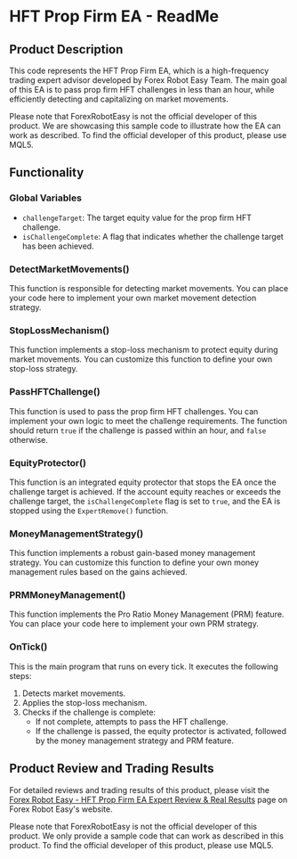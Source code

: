 # HFT Prop Firm EA - ReadMe

## Product Description

This code represents the HFT Prop Firm EA, which is a high-frequency trading expert advisor developed by Forex Robot Easy Team. The main goal of this EA is to pass prop firm HFT challenges in less than an hour, while efficiently detecting and capitalizing on market movements. 

Please note that ForexRobotEasy is not the official developer of this product. We are showcasing this sample code to illustrate how the EA can work as described. To find the official developer of this product, please use MQL5.

## Functionality

### Global Variables

- `challengeTarget`: The target equity value for the prop firm HFT challenge.
- `isChallengeComplete`: A flag that indicates whether the challenge target has been achieved.

### DetectMarketMovements()

This function is responsible for detecting market movements. You can place your code here to implement your own market movement detection strategy.

### StopLossMechanism()

This function implements a stop-loss mechanism to protect equity during market movements. You can customize this function to define your own stop-loss strategy.

### PassHFTChallenge()

This function is used to pass the prop firm HFT challenges. You can implement your own logic to meet the challenge requirements. The function should return `true` if the challenge is passed within an hour, and `false` otherwise.

### EquityProtector()

This function is an integrated equity protector that stops the EA once the challenge target is achieved. If the account equity reaches or exceeds the challenge target, the `isChallengeComplete` flag is set to `true`, and the EA is stopped using the `ExpertRemove()` function.

### MoneyManagementStrategy()

This function implements a robust gain-based money management strategy. You can customize this function to define your own money management rules based on the gains achieved.

### PRMMoneyManagement()

This function implements the Pro Ratio Money Management (PRM) feature. You can place your code here to implement your own PRM strategy.

### OnTick()

This is the main program that runs on every tick. It executes the following steps:
1. Detects market movements.
2. Applies the stop-loss mechanism.
3. Checks if the challenge is complete:
   - If not complete, attempts to pass the HFT challenge.
   - If the challenge is passed, the equity protector is activated, followed by the money management strategy and PRM feature.

## Product Review and Trading Results

For detailed reviews and trading results of this product, please visit the [Forex Robot Easy - HFT Prop Firm EA Expert Review & Real Results](https://forexroboteasy.com/forex-robot-review/hft-prop-firm-ea-expert-review-real-results/) page on Forex Robot Easy's website.

Please note that ForexRobotEasy is not the official developer of this product. We only provide a sample code that can work as described in this product. To find the official developer of this product, please use MQL5.
